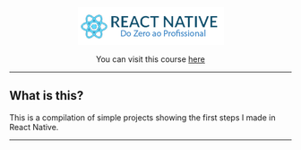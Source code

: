 <p align="center">
  <img src="./READMEfiles/topImage.png">
</p>

<p align="center">
You can visit this course <a href="https://b7web.com.br/react-native/?gclid=CjwKCAjwkun1BRAIEiwA2mJRWZKmEErkiXXlkpQTQZ7WsYRNZI3hPma2ya4ir-bcvbJfw-NOW4hLJBoC3QsQAvD_BwE&ref=L8493008W&hsrc=YWR3MDM%3D">here</a>
</p>


---

  ## **What is this?** 
  This is a compilation of simple projects showing the first steps I made in React Native.

---

  





